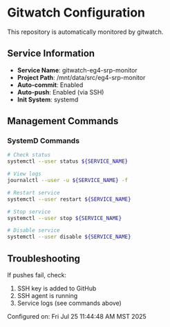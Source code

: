 # Gitwatch Configuration

This repository is automatically monitored by gitwatch.

## Service Information
- **Service Name**: gitwatch-eg4-srp-monitor
- **Project Path**: /mnt/data/src/eg4-srp-monitor
- **Auto-commit**: Enabled
- **Auto-push**: Enabled (via SSH)
- **Init System**: systemd

## Management Commands

### SystemD Commands
```bash
# Check status
systemctl --user status ${SERVICE_NAME}

# View logs
journalctl --user -u ${SERVICE_NAME} -f

# Restart service
systemctl --user restart ${SERVICE_NAME}

# Stop service
systemctl --user stop ${SERVICE_NAME}

# Disable service
systemctl --user disable ${SERVICE_NAME}
```

## Troubleshooting
If pushes fail, check:
1. SSH key is added to GitHub
2. SSH agent is running
3. Service logs (see commands above)

Configured on: Fri Jul 25 11:44:48 AM MST 2025
